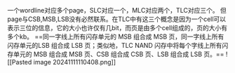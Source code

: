 一个wordline对应多个page，SLC对应一个，MLC对应两个，TLC对应三个。
但page与CSB,MSB,LSB没有必然联系。在TLC中有这三个概念是因为一个cell可以表示三位的信息，它的大小也许仅有几bit，而页是由多个cell组成的，页的大小有多个kb。
==同一字线上所有闪存单元的 MSB 组合成 MSB 页，同一字线上所有闪存单元的LSB 组合成 LSB 页；类似地，TLC NAND 闪存中将每个字线上所有闪存单元的 MSB 组合成 MSB 页、CSB 组合成 CSB 页、LSB 组合成 LSB 页。==
![[Pasted image 20241111110408.png]]